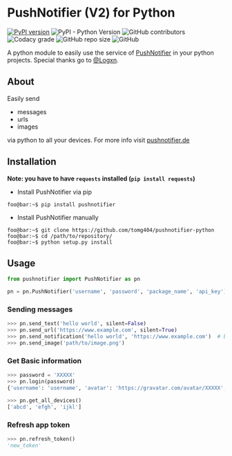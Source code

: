 # PushNotifier (V2) for Python
[![PyPI version](https://badge.fury.io/py/pushnotifier.svg)](https://badge.fury.io/py/pushnotifier)
![PyPI - Python Version](https://img.shields.io/pypi/pyversions/pushnotifier.svg)
![GitHub contributors](https://img.shields.io/github/contributors/tomg404/pushnotifier-python.svg)
![Codacy grade](https://img.shields.io/codacy/grade/c7eb50b6f38b48aca431fc576ff7eb29.svg)
![GitHub repo size](https://img.shields.io/github/repo-size/tomg404/pushnotifier-python.svg)
![GitHub](https://img.shields.io/github/license/tomg404/pushnotifier-python.svg)

A python module to easily use the service of [PushNotifier](https://pushnotifier.de) in your python projects.
Special thanks go to [@Logxn](https://github.com/Logxn).

## About
Easily send

-   messages
-   urls
-   images

via python to all your devices. For more info visit [pushnotifier.de](https://pushnotifier.de)

## Installation
**Note: you have to have `requests` installed (`pip install requests`)**
-   Install PushNotifier via pip
  ```console
  foo@bar:~$ pip install pushnotifier
  ```

-   Install PushNotifier manually
  ```console
  foo@bar:~$ git clone https://github.com/tomg404/pushnotifier-python
  foo@bar:~$ cd /path/to/repository/
  foo@bar:~$ python setup.py install
  ```

## Usage
```python
from pushnotifier import PushNotifier as pn

pn = pn.PushNotifier('username', 'password', 'package_name', 'api_key')
```

### Sending messages
```python
>>> pn.send_text('hello world', silent=False)
>>> pn.send_url('https://www.example.com', silent=True)
>>> pn.send_notification('hello world', 'https://www.example.com')	# by default silent is set to False
>>> pn.send_image('path/to/image.png')
```

### Get Basic information
```python
>>> password = 'XXXXX'
>>> pn.login(password)
{'username': 'username', 'avatar': 'https://gravatar.com/avatar/XXXXX', 'app_token': 'XXXXX', 'expires_at': XXXXX}

>>> pn.get_all_devices()
['abcd', 'efgh', 'ijkl']
```
### Refresh app token
```python
>>> pn.refresh_token()
'new_token'
```

